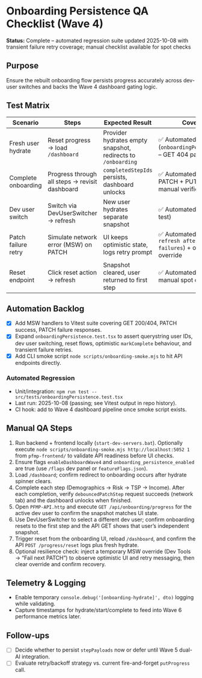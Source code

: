 # Onboarding Persistence QA Checklist (Wave 4)

**Status:** Complete – automated regression suite updated 2025-10-08 with transient failure retry coverage; manual checklist available for spot checks

## Purpose
Ensure the rebuilt onboarding flow persists progress accurately across dev-user switches and backs the Wave 4 dashboard gating logic.

## Test Matrix
| Scenario | Steps | Expected Result | Coverage Notes |
|----------|-------|-----------------|----------------|
| Fresh user hydrate | Reset progress → load `/dashboard` | Provider hydrates empty snapshot, redirects to `/onboarding` | ✅ Automated (`onboardingPersistence.test.tsx` – GET 404 path) |
| Complete onboarding | Progress through all steps → revisit dashboard | `completedStepIds` persists, dashboard unlocks | ✅ Automated (debounced PATCH + PUT assertions) + manual verification below |
| Dev user switch | Switch via DevUserSwitcher → refresh | New user hydrates separate snapshot | ✅ Automated (dev user swap test) |
| Patch failure retry | Simulate network error (MSW) on PATCH | UI keeps optimistic state, logs retry prompt | ✅ Automated (`supports manual refresh after transient fetch failures`) + optional manual override |
| Reset endpoint | Click reset action → refresh | Snapshot cleared, user returned to first step | ✅ Automated (reset test) + manual spot check |

## Automation Backlog
- [x] Add MSW handlers to Vitest suite covering GET 200/404, PATCH success, PATCH failure responses.
- [x] Expand `onboardingPersistence.test.tsx` to assert querystring user IDs, dev user switching, reset flows, optimistic `markComplete` behaviour, and transient failure retries.
- [x] Add CLI smoke script `node scripts/onboarding-smoke.mjs` to hit API endpoints directly.

### Automated Regression

- Unit/integration: `npm run test -- src/tests/onboardingPersistence.test.tsx`
- Last run: 2025-10-08 (passing; see Vitest output in repo history).
- CI hook: add to Wave 4 dashboard pipeline once smoke script exists.

## Manual QA Steps
1. Run backend + frontend locally (`start-dev-servers.bat`). Optionally execute `node scripts/onboarding-smoke.mjs http://localhost:5052 1` from `pfmp-frontend/` to validate API readiness before UI checks.
2. Ensure flags `enableDashboardWave4` and `onboarding_persistence_enabled` are true (use `/flags` dev panel or `featureFlags.json`).
3. Load `/dashboard`; confirm redirect to onboarding occurs after hydrate spinner clears.
4. Complete each step (Demographics → Risk → TSP → Income). After each completion, verify `debouncedPatchStep` request succeeds (network tab) and the dashboard unlocks when finished.
5. Open `PFMP-API.http` and execute `GET /api/onboarding/progress` for the active dev user to confirm the snapshot matches UI state.
6. Use DevUserSwitcher to select a different dev user; confirm onboarding resets to the first step and the API GET shows that user’s independent snapshot.
7. Trigger reset from the onboarding UI, reload `/dashboard`, and confirm the API `POST /progress/reset` logs plus fresh hydrate.
8. Optional resilience check: inject a temporary MSW override (Dev Tools → “Fail next PATCH”) to observe optimistic UI and retry messaging, then clear override and confirm recovery.

## Telemetry & Logging
- Enable temporary `console.debug('[onboarding-hydrate]', dto)` logging while validating.
- Capture timestamps for hydrate/start/complete to feed into Wave 6 performance metrics later.

## Follow-ups
- [ ] Decide whether to persist `stepPayloads` now or defer until Wave 5 dual-AI integration.
- [ ] Evaluate retry/backoff strategy vs. current fire-and-forget `putProgress` call.
